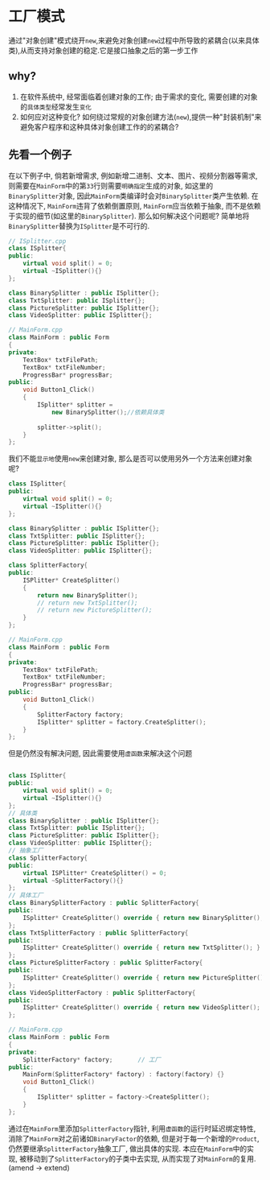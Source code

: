 # 工厂模式
通过"对象创建"模式绕开```new```,来避免对象创建```new```过程中所导致的紧耦合(以来具体类),从而支持对象创建的稳定.它是接口抽象之后的第一步工作

## why?
1. 在软件系统中, 经常面临着创建对象的工作; 由于需求的变化, 需要创建的对象的```具体类型```经常发生```变化```
2. 如何应对这种变化? 如何绕过常规的对象创建方法(```new```),提供一种"封装机制"来避免客户程序和这种具体对象创建工作的的紧耦合?

## 先看一个例子
在以下例子中, 倘若新增需求, 例如新增二进制、文本、图片、视频分割器等需求, 则需要在```MainForm```中的第```33```行则需要```明确指定```生成的对象, 如这里的```BinarySplitter```对象, 因此```MainForm```类编译时会对```BinarySplitter```类产生依赖. 在这种情况下, ```MainForm```违背了依赖倒置原则, ```MainForm```应当依赖于抽象, 而不是依赖于实现的细节(如这里的```BinarySplitter```). 那么如何解决这个问题呢? 简单地将```BinarySplitter```替换为```ISplitter```是不可行的. 

```cpp
// ISplitter.cpp
class ISplitter{
public:
    virtual void split() = 0;
    virtual ~ISplitter(){}
};

class BinarySplitter : public ISplitter{};
class TxtSplitter: public ISplitter{};
class PictureSplitter: public ISplitter{};
class VideoSplitter: public ISplitter{};

// MainForm.cpp
class MainForm : public Form
{
private:
	TextBox* txtFilePath;
	TextBox* txtFileNumber;
	ProgressBar* progressBar;
public:
    void Button1_Click()
    {
        ISplitter* splitter =
            new BinarySplitter();//依赖具体类
            
        splitter->split();
	}
};
```

我们不能```显示地```使用```new```来创建对象, 那么是否可以使用另外一个方法来创建对象呢?
```cpp
class ISplitter{
public:
    virtual void split() = 0;
    virtual ~ISplitter(){}
};

class BinarySplitter : public ISplitter{};
class TxtSplitter: public ISplitter{};
class PictureSplitter: public ISplitter{};
class VideoSplitter: public ISplitter{};

class SplitterFactory{
public:
    ISPlitter* CreateSplitter()
    {
        return new BinarySplitter();
        // return new TxtSplitter();
        // return new PictureSplitter();
    }
};

// MainForm.cpp
class MainForm : public Form
{
private:
	TextBox* txtFilePath;
	TextBox* txtFileNumber;
	ProgressBar* progressBar;
public:
    void Button1_Click()
    {
        SplitterFactory factory;
        ISplitter* splitter = factory.CreateSplitter();
	}
};
```

但是仍然没有解决问题, 因此需要使用```虚函数```来解决这个问题

```cpp

class ISplitter{
public:
    virtual void split() = 0;
    virtual ~ISplitter(){}
};
// 具体类
class BinarySplitter : public ISplitter{};
class TxtSplitter: public ISplitter{};
class PictureSplitter: public ISplitter{};
class VideoSplitter: public ISplitter{};
// 抽象工厂
class SplitterFactory{
public:
    virtual ISPlitter* CreateSplitter() = 0;
    virtual ~SplitterFactory(){}
};
// 具体工厂
class BinarySplitterFactory : public SplitterFactory{
public:
    ISplitter* CreateSplitter() override { return new BinarySplitter(); }
};
class TxtSplitterFactory : public SplitterFactory{
public:
    ISplitter* CreateSplitter() override { return new TxtSplitter(); }
};
class PictureSplitterFactory : public SplitterFactory{
public:
    ISplitter* CreateSplitter() override { return new PictureSplitter(); }
};
class VideoSplitterFactory : public SplitterFactory{
public:
    ISplitter* CreateSplitter() override { return new VideoSplitter(); }
};

// MainForm.cpp
class MainForm : public Form
{
private:
    SplitterFactory* factory;       // 工厂
public:
    MainForm(SplitterFactory* factory) : factory(factory) {}
    void Button1_Click()
    {
        ISplitter* splitter = factory->CreateSplitter();
    }
};
```

通过在```MainForm```里添加```SplitterFactory```指针, 利用```虚函数```的运行时延迟绑定特性, 消除了```MainForm```对之前诸如```BinaryFactor```的依赖, 但是对于每一个新增的```Product```, 仍然要继承```SplitterFactory```抽象工厂, 做出具体的实现. 本应在```MainForm```中的实现, 被移动到了```SplitterFactory```的子类中去实现, 从而实现了对```MainForm```的复用.(amend -> extend)

